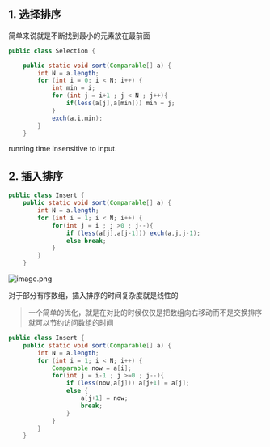 ## 1. 选择排序

简单来说就是不断找到最小的元素放在最前面

```java
public class Selection {

    public static void sort(Comparable[] a) {
        int N = a.length;
        for (int i = 0; i < N; i++) {
            int min = i;
            for (int j = i+1 ; j < N ; j++){
                if(less(a[j],a[min])) min = j;
            }
            exch(a,i,min);
        }
    }
```

running time insensitive to input.

## 2. 插入排序

```java
public class Insert {
    public static void sort(Comparable[] a) {
        int N = a.length;
        for (int i = 1; i < N; i++) {
            for(int j = i ; j >0 ; j--){
                if (less(a[j],a[j-1])) exch(a,j,j-1);
                else break;
            }
        }
    }

```

![image.png](https://s2.loli.net/2022/09/29/rgK9sDm42uaXAdN.png)

对于部分有序数组，插入排序的时间复杂度就是线性的

> 一个简单的优化，就是在对比的时候仅仅是把数组向右移动而不是交换排序就可以节约访问数组的时间

```java
public class Insert {
    public static void sort(Comparable[] a) {
        int N = a.length;
        for (int i = 1; i < N; i++) {
            Comparable now = a[i];
            for(int j = i-1 ; j >=0 ; j--){
                if (less(now,a[j])) a[j+1] = a[j];
                else {
                    a[j+1] = now;
                    break;
                }
            }
        }
    }
```




